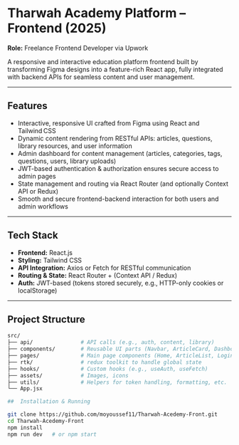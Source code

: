 # Tharwah Academy Platform – Frontend (2025)

**Role:** Freelance Frontend Developer via Upwork

A responsive and interactive education platform frontend built by transforming Figma designs into a feature-rich React app, fully integrated with backend APIs for seamless content and user management.

---

##  Features

- Interactive, responsive UI crafted from Figma using React and Tailwind CSS  
- Dynamic content rendering from RESTful APIs: articles, questions, library resources, and user information  
- Admin dashboard for content management (articles, categories, tags, questions, users, library uploads)  
- JWT-based authentication & authorization ensures secure access to admin pages  
- State management and routing via React Router (and optionally Context API or Redux)  
- Smooth and secure frontend-backend interaction for both users and admin workflows  

---

##  Tech Stack

- **Frontend:** React.js  
- **Styling:** Tailwind CSS  
- **API Integration:** Axios or Fetch for RESTful communication  
- **Routing & State:** React Router + (Context API / Redux)  
- **Auth:** JWT-based (tokens stored securely, e.g., HTTP-only cookies or localStorage)  

---

##   Project Structure

```bash
src/
├── api/               # API calls (e.g., auth, content, library)
├── components/        # Reusable UI parts (Navbar, ArticleCard, Dashboard widgets)
├── pages/             # Main page components (Home, ArticleList, Login, Dashboard)
├── rtk/               # redux toolkit to handle global state
├── hooks/             # Custom hooks (e.g., useAuth, useFetch)
├── assets/            # Images, icons
├── utils/             # Helpers for token handling, formatting, etc.
└── App.jsx

##  Installation & Running

git clone https://github.com/moyoussef11/Tharwah-Acedemy-Front.git
cd Tharwah-Acedemy-Front
npm install
npm run dev   # or npm start
